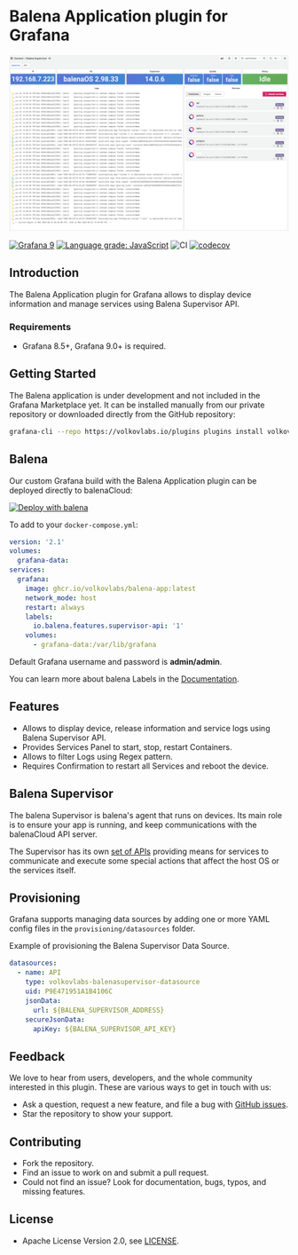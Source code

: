 # Balena Application plugin for Grafana

![Application](https://raw.githubusercontent.com/volkovlabs/volkovlabs-balena-app/main/src/img/app.png)

[![Grafana 9](https://img.shields.io/badge/Grafana-9-orange)](https://www.grafana.com)
[![Language grade: JavaScript](https://img.shields.io/lgtm/grade/javascript/g/VolkovLabs/volkovlabs-balena-app.svg?logo=lgtm&logoWidth=18)](https://lgtm.com/projects/g/VolkovLabs/volkovlabs-balena-app/context:javascript)
![CI](https://github.com/volkovlabs/volkovlabs-balena-app/workflows/CI/badge.svg)
[![codecov](https://codecov.io/gh/VolkovLabs/volkovlabs-balena-app/branch/main/graph/badge.svg?token=2W9VR0PG5N)](https://codecov.io/gh/VolkovLabs/volkovlabs-balena-app)

## Introduction

The Balena Application plugin for Grafana allows to display device information and manage services using Balena Supervisor API.

### Requirements

- Grafana 8.5+, Grafana 9.0+ is required.

## Getting Started

The Balena application is under development and not included in the Grafana Marketplace yet. It can be installed manually from our private repository or downloaded directly from the GitHub repository:

```bash
grafana-cli --repo https://volkovlabs.io/plugins plugins install volkovlabs-balena-app
```

## Balena

Our custom Grafana build with the Balena Application plugin can be deployed directly to balenaCloud:

[![Deploy with balena](https://balena.io/deploy.svg)](https://dashboard.balena-cloud.com/deploy?repoUrl=https://github.com/volkovlabs/volkovlabs-balena-app)

To add to your `docker-compose.yml`:

```yaml
version: '2.1'
volumes:
  grafana-data:
services:
  grafana:
    image: ghcr.io/volkovlabs/balena-app:latest
    network_mode: host
    restart: always
    labels:
      io.balena.features.supervisor-api: '1'
    volumes:
      - grafana-data:/var/lib/grafana
```

Default Grafana username and password is **admin/admin**.

You can learn more about balena Labels in the [Documentation](https://www.balena.io/docs/reference/supervisor/docker-compose/#labels).

## Features

- Allows to display device, release information and service logs using Balena Supervisor API.
- Provides Services Panel to start, stop, restart Containers.
- Allows to filter Logs using Regex pattern.
- Requires Confirmation to restart all Services and reboot the device.

## Balena Supervisor

The balena Supervisor is balena's agent that runs on devices. Its main role is to ensure your app is running, and keep communications with the balenaCloud API server.

The Supervisor has its own [set of APIs](https://www.balena.io/docs/reference/supervisor/supervisor-api/) providing means for services to communicate and execute some special actions that affect the host OS or the services itself.

## Provisioning

Grafana supports managing data sources by adding one or more YAML config files in the `provisioning/datasources` folder.

Example of provisioning the Balena Supervisor Data Source.

```yaml
datasources:
  - name: API
    type: volkovlabs-balenasupervisor-datasource
    uid: P9E471951A1B4106C
    jsonData:
      url: ${BALENA_SUPERVISOR_ADDRESS}
    secureJsonData:
      apiKey: ${BALENA_SUPERVISOR_API_KEY}
```

## Feedback

We love to hear from users, developers, and the whole community interested in this plugin. These are various ways to get in touch with us:

- Ask a question, request a new feature, and file a bug with [GitHub issues](https://github.com/volkovlabs/volkovlabs-balena-app/issues/new/choose).
- Star the repository to show your support.

## Contributing

- Fork the repository.
- Find an issue to work on and submit a pull request.
- Could not find an issue? Look for documentation, bugs, typos, and missing features.

## License

- Apache License Version 2.0, see [LICENSE](https://github.com/volkovlabs/volkovlabs-balena-app/blob/main/LICENSE).
